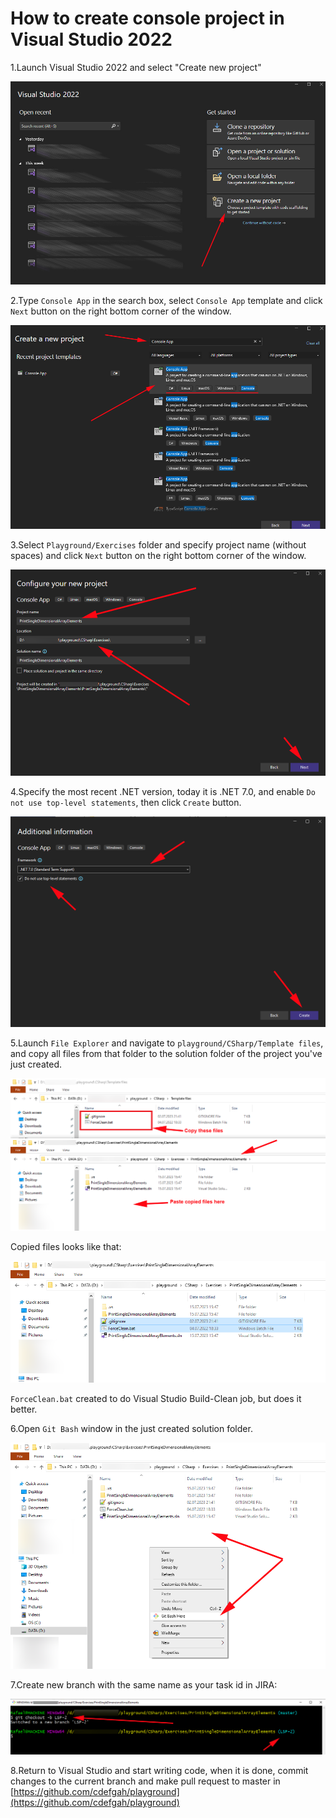 # How to create console project in Visual Studio 2022

1.Launch Visual Studio 2022 and select "Create new project"

![VSNewProjectWindow](Media/CreateConsoleProject/VSNewProjectWindow.png)

2.Type `Console App` in the search box, select `Console App` template and click `Next` button on the right bottom corner of the window.

![VSNewProjectWindow](Media/CreateConsoleProject/VSSelectConsoleProjectTemplate.png)

3.Select `Playground/Exercises` folder and specify project name (without spaces) and click `Next` button on the right bottom corner of the window.

![VSCreateConsoleProject](Media/CreateConsoleProject/VSCreateConsoleProject.png)

4.Specify the most recent .NET version, today it is .NET 7.0, and enable `Do not use top-level statements`, then click `Create` button.

![VSConsoleProjectSettings](Media/CreateConsoleProject/VSConsoleProjectSettings.png)

5.Launch `File Explorer` and navigate to `playground/CSharp/Template files`, and copy all files from that folder to the solution folder of the project you've just created.

![ProjectTemplateFiles](Media/CreateConsoleProject/CopyingTemplateFiles.png)

Copied files looks like that:

![CopiedProjectTemplateFiles](Media/CreateConsoleProject/TemplateFilesAreCopied.png)

`ForceClean.bat` created to do Visual Studio Build-Clean job, but does it better.

6.Open `Git Bash` window in the just created solution folder.

![OpenGitBashWindow](Media/CreateConsoleProject/OpenGitBashWindow.png)

7.Create new branch with the same name as your task id in JIRA:

![CreateNewBranch](Media/CreateConsoleProject/CreatingNewBranch.png)

8.Return to Visual Studio and start writing code, when it is done, commit changes to the current branch and make pull request to master in [https://github.com/cdefgah/playground](https://github.com/cdefgah/playground)
